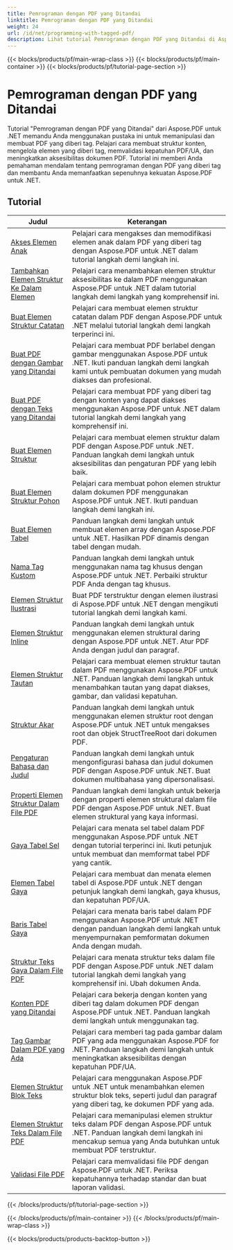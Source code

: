 ```yaml
---
title: Pemrograman dengan PDF yang Ditandai
linktitle: Pemrograman dengan PDF yang Ditandai
weight: 24
url: /id/net/programming-with-tagged-pdf/
description: Lihat tutorial Pemrograman dengan PDF yang Ditandai di Aspose.PDF untuk .NET guna menguasai manipulasi dan pembuatan PDF yang diberi tag.
---
```


{{< blocks/products/pf/main-wrap-class >}}
{{< blocks/products/pf/main-container >}}
{{< blocks/products/pf/tutorial-page-section >}}

# Pemrograman dengan PDF yang Ditandai


Tutorial "Pemrograman dengan PDF yang Ditandai" dari Aspose.PDF untuk .NET memandu Anda menggunakan pustaka ini untuk memanipulasi dan membuat PDF yang diberi tag. Pelajari cara membuat struktur konten, mengelola elemen yang diberi tag, memvalidasi kepatuhan PDF/UA, dan meningkatkan aksesibilitas dokumen PDF. Tutorial ini memberi Anda pemahaman mendalam tentang pemrograman dengan PDF yang diberi tag dan membantu Anda memanfaatkan sepenuhnya kekuatan Aspose.PDF untuk .NET.

## Tutorial
| Judul | Keterangan |
| --- | --- | 
| [Akses Elemen Anak](./access-children-elements/) | Pelajari cara mengakses dan memodifikasi elemen anak dalam PDF yang diberi tag dengan Aspose.PDF untuk .NET dalam tutorial langkah demi langkah ini. |  
| [Tambahkan Elemen Struktur Ke Dalam Elemen](./add-structure-element-into-element/) | Pelajari cara menambahkan elemen struktur aksesibilitas ke dalam PDF menggunakan Aspose.PDF untuk .NET dalam tutorial langkah demi langkah yang komprehensif ini. |  
| [Buat Elemen Struktur Catatan](./create-note-structure-element/) | Pelajari cara membuat elemen struktur catatan dalam PDF dengan Aspose.PDF untuk .NET melalui tutorial langkah demi langkah terperinci ini. |  
| [Buat PDF dengan Gambar yang Ditandai](./create-pdf-with-tagged-image/) | Pelajari cara membuat PDF berlabel dengan gambar menggunakan Aspose.PDF untuk .NET. Ikuti panduan langkah demi langkah kami untuk pembuatan dokumen yang mudah diakses dan profesional. |  
| [Buat PDF dengan Teks yang Ditandai](./create-pdf-with-tagged-text/) | Pelajari cara membuat PDF yang diberi tag dengan konten yang dapat diakses menggunakan Aspose.PDF untuk .NET dalam tutorial langkah demi langkah yang komprehensif ini. |  
| [Buat Elemen Struktur](./create-structure-elements/) | Pelajari cara membuat elemen struktur dalam PDF dengan Aspose.PDF untuk .NET. Panduan langkah demi langkah untuk aksesibilitas dan pengaturan PDF yang lebih baik. |  
| [Buat Elemen Struktur Pohon](./create-structure-elements-tree/) | Pelajari cara membuat pohon elemen struktur dalam dokumen PDF menggunakan Aspose.PDF untuk .NET. Ikuti panduan langkah demi langkah ini. |  
| [Buat Elemen Tabel](./create-table-element/) | Panduan langkah demi langkah untuk membuat elemen array dengan Aspose.PDF untuk .NET. Hasilkan PDF dinamis dengan tabel dengan mudah. |  
| [Nama Tag Kustom](./custom-tag-name/) | Panduan langkah demi langkah untuk menggunakan nama tag khusus dengan Aspose.PDF untuk .NET. Perbaiki struktur PDF Anda dengan tag khusus. |  
| [Elemen Struktur Ilustrasi](./illustration-structure-elements/) | Buat PDF terstruktur dengan elemen ilustrasi di Aspose.PDF untuk .NET dengan mengikuti tutorial langkah demi langkah kami. |  
| [Elemen Struktur Inline](./inline-structure-elements/) | Panduan langkah demi langkah untuk menggunakan elemen struktural daring dengan Aspose.PDF untuk .NET. Atur PDF Anda dengan judul dan paragraf. |  
| [Elemen Struktur Tautan](./link-structure-elements/) | Pelajari cara membuat elemen struktur tautan dalam PDF menggunakan Aspose.PDF untuk .NET. Panduan langkah demi langkah untuk menambahkan tautan yang dapat diakses, gambar, dan validasi kepatuhan. |  
| [Struktur Akar](./root-structure/) | Panduan langkah demi langkah untuk menggunakan elemen struktur root dengan Aspose.PDF untuk .NET untuk mengakses root dan objek StructTreeRoot dari dokumen PDF. |  
| [Pengaturan Bahasa dan Judul](./setup-language-and-title/) | Panduan langkah demi langkah untuk mengonfigurasi bahasa dan judul dokumen PDF dengan Aspose.PDF untuk .NET. Buat dokumen multibahasa yang dipersonalisasi. |  
| [Properti Elemen Struktur Dalam File PDF](./structure-elements-properties/) | Panduan langkah demi langkah untuk bekerja dengan properti elemen struktural dalam file PDF dengan Aspose.PDF untuk .NET. Buat elemen struktural yang kaya informasi. |  
| [Gaya Tabel Sel](./style-table-cell/) | Pelajari cara menata sel tabel dalam PDF menggunakan Aspose.PDF untuk .NET dengan tutorial terperinci ini. Ikuti petunjuk untuk membuat dan memformat tabel PDF yang cantik. |  
| [Elemen Tabel Gaya](./style-table-element/) | Pelajari cara membuat dan menata elemen tabel di Aspose.PDF untuk .NET dengan petunjuk langkah demi langkah, gaya khusus, dan kepatuhan PDF/UA. |  
| [Baris Tabel Gaya](./style-table-row/) | Pelajari cara menata baris tabel dalam PDF menggunakan Aspose.PDF untuk .NET dengan panduan langkah demi langkah untuk menyempurnakan pemformatan dokumen Anda dengan mudah. |  
| [Struktur Teks Gaya Dalam File PDF](./style-text-structure/) | Pelajari cara menata struktur teks dalam file PDF dengan Aspose.PDF untuk .NET dalam tutorial langkah demi langkah yang komprehensif ini. Ubah dokumen Anda. |  
| [Konten PDF yang Ditandai](./tagged-pdf-content/) | Pelajari cara bekerja dengan konten yang diberi tag dalam dokumen PDF dengan Aspose.PDF untuk .NET. Panduan langkah demi langkah untuk menggunakan tag. |  
| [Tag Gambar Dalam PDF yang Ada](./tag-image-in-existing-pdf/) | Pelajari cara memberi tag pada gambar dalam PDF yang ada menggunakan Aspose.PDF for .NET. Panduan langkah demi langkah untuk meningkatkan aksesibilitas dengan kepatuhan PDF/UA. |  
| [Elemen Struktur Blok Teks](./text-block-structure-elements/) | Pelajari cara menggunakan Aspose.PDF untuk .NET untuk menambahkan elemen struktur blok teks, seperti judul dan paragraf yang diberi tag, ke dokumen PDF yang ada. |  
| [Elemen Struktur Teks Dalam File PDF](./text-structure-elements/) | Pelajari cara memanipulasi elemen struktur teks dalam PDF dengan Aspose.PDF untuk .NET. Panduan langkah demi langkah ini mencakup semua yang Anda butuhkan untuk membuat PDF terstruktur. |  
| [Validasi File PDF](./validate-pdf/) | Pelajari cara memvalidasi file PDF dengan Aspose.PDF untuk .NET. Periksa kepatuhannya terhadap standar dan buat laporan validasi. |  
{{< /blocks/products/pf/tutorial-page-section >}}

{{< /blocks/products/pf/main-container >}}
{{< /blocks/products/pf/main-wrap-class >}}

{{< blocks/products/products-backtop-button >}}
